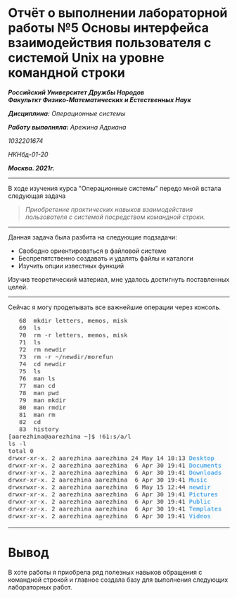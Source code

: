 # Отчёт о выполнении лабораторной работы №5 Основы интерфейса взаимодействия пользователя с системой Unix на уровне командной строки

**_Российский Университет Дружбы Народов_**  
**_Факульткт Физико-Математических и Естественных Наук_**

**_Дисциплина:_** _Операционные системы_

**_Работу выполняла:_** _Арежина Адриана_

_1032201674_

_НКНбд-01-20_

**_Москва. 2021г._**

---

В ходе изучения курса "Операционные системы" передо мной встала следующая задача

> _Приобретение практических навыков взаимодействия пользователя с системой посредством командной строки._

---

Данная задача была разбита на следующие подзадачи:

- Свободно ориентироваться в файловой системе
- Беспрепятственно создавать и удалять файлы и каталоги
- Изучить опции известных функций

Изучив теоретический материал, мне удалось достигнуть поставленных целей.

---

Сейчас я могу проделывать все важнейшие операции через консоль.

![Функционирующая виртуальная машина](https://github.com/Adriana-Arezhina/Lab/blob/main/Lab05/pict/history.JPG)

---

# Вывод

В хоте работы я приобрела ряд полезных навыков обращения с командной строкой и главное создала базу для выполнения следующих лабораторных работ.
